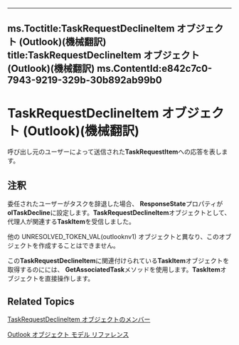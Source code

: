 

---
ms.Toctitle:TaskRequestDeclineItem オブジェクト (Outlook)(機械翻訳)
title:TaskRequestDeclineItem オブジェクト (Outlook)(機械翻訳)
ms.ContentId:e842c7c0-7943-9219-329b-30b892ab99b0
---
# TaskRequestDeclineItem オブジェクト (Outlook)(機械翻訳)




呼び出し元のユーザーによって送信された**TaskRequestItem**への応答を表します。

## 注釈
委任されたユーザーがタスクを辞退した場合、 **ResponseState**プロパティが**olTaskDecline**に設定します。**TaskRequestDeclineItem**オブジェクトとして、代理人が関連する**TaskItem**を受信しました。



他の UNRESOLVED_TOKEN_VAL(outlooknv1) オブジェクトと異なり、このオブジェクトを作成することはできません。



この**TaskRequestDeclineItem**に関連付けられている**TaskItem**オブジェクトを取得するのにには、 **GetAssociatedTask**メソッドを使用します。**TaskItem**オブジェクトを直接操作します。



## Related Topics

[TaskRequestDeclineItem オブジェクトのメンバー](3de31d0d-2444-876c-5d4d-1192851301af.md)

[Outlook オブジェクト モデル リファレンス](73221b13-d8d8-99b8-3394-b95dbbfd5ddc.md)




